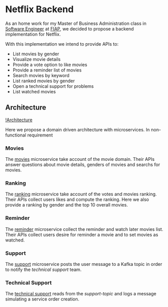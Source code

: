 # Netflix Backend

As an home work for my Master of Business Administration class in [Software Engineer](https://www.fiap.com.br/mba/mba-em-engenharia-de-software/) at [FIAP](https://www.fiap.com.br/), we decided to propose a backend implementation for Netflix. 

With this implementation we intend to provide APIs to:
- List movies by gender
- Visualize movie details
- Provide a vote option to like movies
- Provide a reminder list of movies
- Search movies by keyword
- List ranked movies by gender
- Open a technical support for problems
- List watched movies

## Architecture

[!Architecture](./assets/architecture.png)

Here we propose a domain driven architecture with microservices. In  non-functional requirement

### Movies

The [movies](./movies) microservice take account of the movie domain. Their APIs answer questions about movie details, genders of movies and searchs for movies.

### Ranking

The [ranking](./ranking) microservice take account of the votes and movies ranking. Their APIs collect users likes and compute the ranking. Here we also provide a ranking by gender and the top 10 overall movies.

### Reminder

The [reminder](./reminder) microservice collect the reminder and watch later movies list. Their APIs collect users desire for reminder a movie and to set movies as watched.

### Support

The [support](./support) microservice posts the user message to a Kafka topic in order to notify the _technical support_ team.

### Technical Support

The [technical support](./technical-support) reads from the _support-topic_ and logs a message simulating a service order creation.